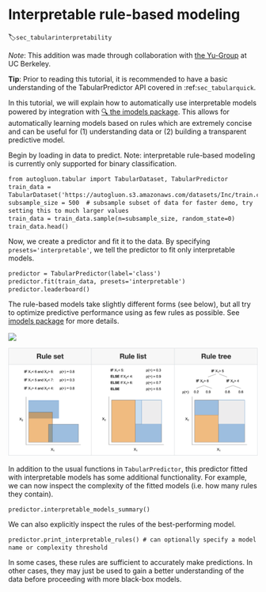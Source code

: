 # Interpretable rule-based modeling
:label:`sec_tabularinterpretability`

*Note*: This addition was made through collaboration with [the Yu-Group](https://www.stat.berkeley.edu/~yugroup/) at UC Berkeley.

**Tip**: Prior to reading this tutorial, it is recommended to have a basic understanding of the TabularPredictor API covered in :ref:`sec_tabularquick`.

In this tutorial, we will explain how to automatically use interpretable models powered by integration with [🔍 the imodels package](https://github.com/csinva/imodels). This allows for automatically learning models based on rules which are extremely concise and can be useful for (1) understanding data or (2) building a transparent predictive model.

Begin by loading in data to predict. Note: interpretable rule-based modeling is currently only supported for binary classification.

```{.python .input}
from autogluon.tabular import TabularDataset, TabularPredictor
train_data = TabularDataset('https://autogluon.s3.amazonaws.com/datasets/Inc/train.csv')
subsample_size = 500  # subsample subset of data for faster demo, try setting this to much larger values
train_data = train_data.sample(n=subsample_size, random_state=0)
train_data.head()
```

Now, we create a predictor and fit it to the data. By specifying `presets='interpretable'`, we tell the predictor to fit only interpretable models.

```{.python .input}
predictor = TabularPredictor(label='class')
predictor.fit(train_data, presets='interpretable')
predictor.leaderboard()
```

The rule-based models take slightly different forms (see below), but all try to optimize predictive performance using as few rules as possible. See [imodels package](https://github.com/csinva/imodels) for more details.

 <img align="center" width=60% src="https://csinva.io/imodels/img/imodels_logo.svg?sanitize=True"/>

![](https://raw.githubusercontent.com/csinva/imodels/master/docs/img/model_table_rules.png)

In addition to the usual functions in `TabularPredictor`, this predictor fitted with interpretable models has some additional functionality. For example, we can now inspect the complexity of the fitted models (i.e. how many rules they contain).

```{.python .input}
predictor.interpretable_models_summary()
```

We can also explicitly inspect the rules of the best-performing model.

```{.python .input}
predictor.print_interpretable_rules() # can optionally specify a model name or complexity threshold
```

In some cases, these rules are sufficient to accurately make predictions. In other cases, they may just be used to gain a better understanding of the data before proceeding with more black-box models.
